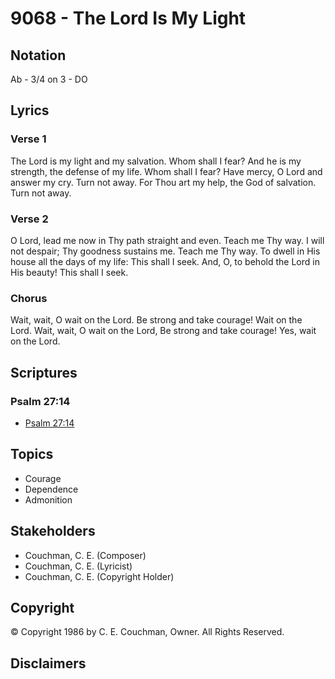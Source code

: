 # 9068 - The Lord Is My Light

## Notation

Ab - 3/4 on 3 - DO

## Lyrics

### Verse 1

The Lord is my light and my salvation. Whom shall I fear? And he is my strength, the defense of my life. Whom shall I fear? Have mercy, O Lord and answer my cry. Turn not away. For Thou art my help, the God of salvation. Turn not away.

### Verse 2

O Lord, lead me now in Thy path straight and even. Teach me Thy way. I will not despair; Thy goodness sustains me. Teach me Thy way. To dwell in His house all the days of my life: This shall I seek. And, O, to behold the Lord in His beauty! This shall I seek.

### Chorus

Wait, wait, O wait on the Lord. Be strong and take courage! Wait on the Lord. Wait, wait, O wait on the Lord, Be strong and take courage! Yes, wait on the Lord.


## Scriptures

### Psalm 27:14

- [Psalm 27:14](https://www.biblegateway.com/passage/?search=Psalm%2027%3A14)


## Topics

- Courage
- Dependence
- Admonition

## Stakeholders

- Couchman, C. E. (Composer)
- Couchman, C. E. (Lyricist)
- Couchman, C. E. (Copyright Holder)

## Copyright

© Copyright 1986 by C. E. Couchman, Owner. All Rights Reserved.


## Disclaimers


